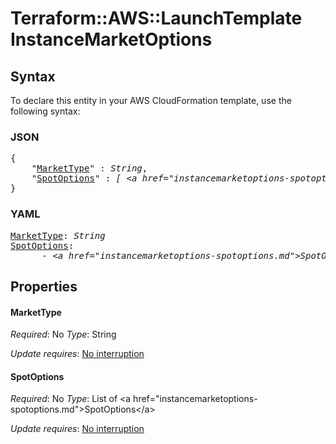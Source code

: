 # Terraform::AWS::LaunchTemplate InstanceMarketOptions

## Syntax

To declare this entity in your AWS CloudFormation template, use the following syntax:

### JSON

<pre>
{
    "<a href="#markettype" title="MarketType">MarketType</a>" : <i>String</i>,
    "<a href="#spotoptions" title="SpotOptions">SpotOptions</a>" : <i>[ &lt;a href=&#34;instancemarketoptions-spotoptions.md&#34;&gt;SpotOptions&lt;/a&gt;, ... ]</i>
}
</pre>

### YAML

<pre>
<a href="#markettype" title="MarketType">MarketType</a>: <i>String</i>
<a href="#spotoptions" title="SpotOptions">SpotOptions</a>: <i>
      - &lt;a href=&#34;instancemarketoptions-spotoptions.md&#34;&gt;SpotOptions&lt;/a&gt;</i>
</pre>

## Properties

#### MarketType

_Required_: No
_Type_: String

_Update requires_: [No interruption](https://docs.aws.amazon.com/AWSCloudFormation/latest/UserGuide/using-cfn-updating-stacks-update-behaviors.html#update-no-interrupt)

#### SpotOptions

_Required_: No
_Type_: List of &lt;a href=&#34;instancemarketoptions-spotoptions.md&#34;&gt;SpotOptions&lt;/a&gt;

_Update requires_: [No interruption](https://docs.aws.amazon.com/AWSCloudFormation/latest/UserGuide/using-cfn-updating-stacks-update-behaviors.html#update-no-interrupt)


